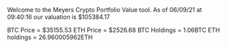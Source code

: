Welcome to the Meyers Crypto Portfolio Value tool. 
As of 06/09/21 at 09:40:16 our valuation is $105384.17 

BTC Price = $35155.53
 ETH Price = $2526.68
BTC Holdings = 1.06BTC
 ETH holdings = 26.960005962ETH 
